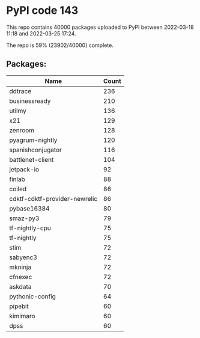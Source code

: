 # PyPI code 143

This repo contains 40000 packages uploaded to PyPI between 
2022-03-18 11:18 and 2022-03-25 17:24.

The repo is 59% (23902/40000) complete.

## Packages:

| Name  | Count |
| ----- | ----- |
| ddtrace | 236 |
| businessready | 210 |
| utilmy | 136 |
| x21 | 129 |
| zenroom | 128 |
| pyagrum-nightly | 120 |
| spanishconjugator | 116 |
| battlenet-client | 104 |
| jetpack-io | 92 |
| finlab | 88 |
| coiled | 86 |
| cdktf-cdktf-provider-newrelic | 86 |
| pybase16384 | 80 |
| smaz-py3 | 79 |
| tf-nightly-cpu | 75 |
| tf-nightly | 75 |
| stim | 72 |
| sabyenc3 | 72 |
| mkninja | 72 |
| cfnexec | 72 |
| askdata | 70 |
| pythonic-config | 64 |
| pipebit | 60 |
| kimimaro | 60 |
| dpss | 60 |


